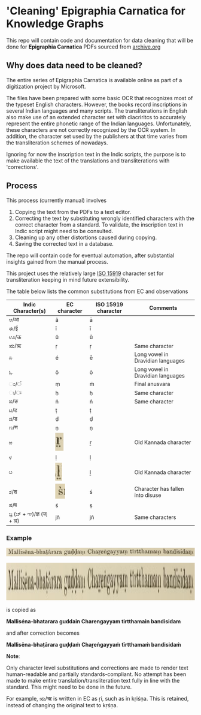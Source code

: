 # 'Cleaning' Epigraphia Carnatica for Knowledge Graphs

This repo will contain code and documentation for data cleaning that will be done for **Epigraphia Carnatica** PDFs sourced from [archive.org](https://archive.org/search.php?query=epigraphia%20carnatica)  


## Why does data need to be cleaned?
  

The entire series of Epigraphia Carnatica is available online as part of a digitization project by Microsoft.  
  
The files have been prepared with some basic OCR that recognizes most of the typeset English characters. However, the books record inscriptions in several Indian languages and many scripts. The transliterations in English also make use of an extended character set with diacriritcs to accurately represent the entire phonetic range of the Indian languages. Unfortunately, these characters are not correctly recognized by the OCR system. In addition, the character set used by the publishers at that time varies from the transliteration schemes of nowadays.  
  
Ignoring for now the inscription text in the Indic scripts, the purpose is to make available the text of the translations and transliterations with 'corrections'.  
  
## Process
  

This process (currently manual) involves
1. Copying the text from the PDFs to a text editor.
2. Correcting the text by substituting wrongly identified characters with the correct character from a standard. To validate, the inscription text in Indic script might need to be consulted.
3. Cleaning up any other distortions caused during copying.
4. Saving the corrected text in a database.  

The repo will contain code for eventual automation, after substantial insights gained from the manual process.  

This project uses the relatively large [ISO 15919](https://en.wikipedia.org/wiki/ISO_15919) character set for transliteration keeping in mind future extensibility.  

The table below lists the common substitutions from EC and observations  
  

| Indic Character(s) | EC character  | ISO 15919 character | Comments |
|--------------------|---------------|---------------------|----------|
| ಆ/आ               | â             | ā                   |          |
| ಈ/ई               | î             | ī                   |          |
| 󠁲ಊ/ऊ              | û             | ū                   |          |
| ಋ/ऋ               | ṛ             | ṛ                   | Same character|
| ಏ                  | é             | ē                   | Long vowel in Dravidian languages|
| ಓ                  | ô             | ō                   | Long vowel in Dravidian languages|
|  ಂ/ं                | ṃ             | ṁ                   | Final anusvara|
|  ಃ/ः                | ḥ             | ḥ                   | Same character|
| ಙ/ङ                | ṅ             | ṅ                   | Same character|
| ಟ/ट                | ṭ             | ṭ                   |          |
| ಡ/ड                | ḍ             | ḍ                   |          |
| ಣ/ण                | ṇ             | ṇ                   |          |
| ಱ                  | ![](/images/r_with_two_dots.png)| ṟ | Old Kannada character|
| ಳ                  | ḷ             | ḷ                   |          |
| ೞ                  | ![](/images/l_with_two_dots.png)| ḻ  | Old Kannada character|
| ಶ/श                  | ![](/images/s_with_left_acute.png)| ś | Character has fallen into disuse|
| ಷ/ष                  | ś             | ṣ                   |          |
| ಜ್ಞ (ಜ್ + ಞ)/ज्ञ (ज् + ञ)| jñ            |jñ                   | Same characters|


### Example

![](/images/text_sample.png)  

<img src="/images/text_sample.png" height="100">

is copied as  

**Malliséna-bhatarara guddain Charengayyam tirtthamain bandisidam**  

and after correction becomes

**Mallisēna-bhaṭārara guḍḍaṁ Chaṟeṅgayyaṁ tīrtthamaṁ bandisidaṁ**  


**Note**:  

Only character level substitutions and corrections are made to render text human-readable and partially standards-compliant. No attempt has been made to make entire translation/transliteration text fully in line with the standard. This might need to be done in the future.  

For example, ಋ/ऋ is written in EC as ṛi, such as in kṛiśṇa. This is retained, instead of changing the original text to kṛśṇa.